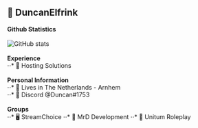 ### <h2>💼 DuncanElfrink</h2>
**Github Statistics**
<br>
<br>
![GitHub stats](https://github-readme-stats.vercel.app/api?username=DuncanElfrink&count_private=true&theme=radical)
<br>
<br>
**Experience**
<br>
⋅⋅* 📝 Hosting Solutions
<br>
<br>
**Personal Information**
<br>
⋅⋅* 🏡 Lives in The Netherlands - Arnhem
<br>
⋅⋅* 👀 Discord @Duncan#1753
<br>
<br>
**Groups**
<br>
⋅⋅* 🖥️ StreamChoice
⋅⋅* 🔐 MrD Development
⋅⋅* 🚀 Unitum Roleplay
<!--
**DuncanElfrink/DuncanElfrink** is a ✨ _special_ ✨ repository because its `README.md` (this file) appears on your GitHub profile.

Here are some ideas to get you started:

- 🔭 I’m currently working on ...
- 🌱 I’m currently learning ...
- 👯 I’m looking to collaborate on ...
- 🤔 I’m looking for help with ...
- 💬 Ask me about ...
- 📫 How to reach me: ...
- 😄 Pronouns: ...
- ⚡ Fun fact: ...
-->
